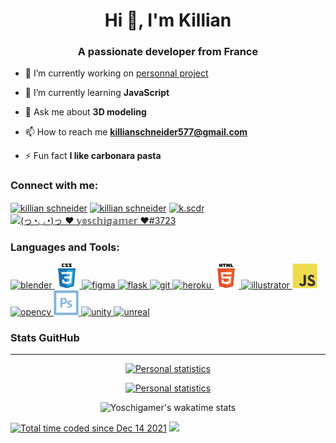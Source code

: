 <h1 align="center">Hi 👋, I'm Killian</h1>
<h3 align="center">A passionate developer from France</h3>

- 🔭 I’m currently working on [personnal project](https://yoschigamer.github.io/terminal_en_HTML/)

- 🌱 I’m currently learning **JavaScript**

- 💬 Ask me about **3D modeling**

- 📫 How to reach me **killianschneider577@gmail.com**

- ⚡ Fun fact **I like carbonara pasta**

<h3 align="left">Connect with me:</h3>
<p align="left">
<a href="https://codepen.io/killian schneider" target="blank"><img align="center" src="https://raw.githubusercontent.com/rahuldkjain/github-profile-readme-generator/master/src/images/icons/Social/codepen.svg" alt="killian schneider" height="30" width="40" /></a>
<a href="https://fb.com/killian schneider" target="blank"><img align="center" src="https://raw.githubusercontent.com/rahuldkjain/github-profile-readme-generator/master/src/images/icons/Social/facebook.svg" alt="killian schneider" height="30" width="40" /></a>
<a href="https://instagram.com/k.scdr" target="blank"><img align="center" src="https://raw.githubusercontent.com/rahuldkjain/github-profile-readme-generator/master/src/images/icons/Social/instagram.svg" alt="k.scdr" height="30" width="40" /></a>
<a href="https://discord.gg/(っ◔◡◔)っ ♥ 𝕪𝕠𝕤𝕔𝕙𝕚𝕘𝕒𝕞𝕖𝕣 ♥#3723" target="blank"><img align="center" src="https://raw.githubusercontent.com/rahuldkjain/github-profile-readme-generator/master/src/images/icons/Social/discord.svg" alt="(っ◔◡◔)っ ♥ 𝕪𝕠𝕤𝕔𝕙𝕚𝕘𝕒𝕞𝕖𝕣 ♥#3723" height="30" width="40" /></a>
</p>

<h3 align="left">Languages and Tools:</h3>
<p align="left"> <a href="https://www.blender.org/" target="_blank" rel="noreferrer"> <img src="https://download.blender.org/branding/community/blender_community_badge_white.svg" alt="blender" width="40" height="40"/> </a> <a href="https://www.w3schools.com/css/" target="_blank" rel="noreferrer"> <img src="https://raw.githubusercontent.com/devicons/devicon/master/icons/css3/css3-original-wordmark.svg" alt="css3" width="40" height="40"/> </a> <a href="https://www.figma.com/" target="_blank" rel="noreferrer"> <img src="https://www.vectorlogo.zone/logos/figma/figma-icon.svg" alt="figma" width="40" height="40"/> </a> <a href="https://flask.palletsprojects.com/" target="_blank" rel="noreferrer"> <img src="https://www.vectorlogo.zone/logos/pocoo_flask/pocoo_flask-icon.svg" alt="flask" width="40" height="40"/> </a> <a href="https://git-scm.com/" target="_blank" rel="noreferrer"> <img src="https://www.vectorlogo.zone/logos/git-scm/git-scm-icon.svg" alt="git" width="40" height="40"/> </a> <a href="https://heroku.com" target="_blank" rel="noreferrer"> <img src="https://www.vectorlogo.zone/logos/heroku/heroku-icon.svg" alt="heroku" width="40" height="40"/> </a> <a href="https://www.w3.org/html/" target="_blank" rel="noreferrer"> <img src="https://raw.githubusercontent.com/devicons/devicon/master/icons/html5/html5-original-wordmark.svg" alt="html5" width="40" height="40"/> </a> <a href="https://www.adobe.com/in/products/illustrator.html" target="_blank" rel="noreferrer"> <img src="https://www.vectorlogo.zone/logos/adobe_illustrator/adobe_illustrator-icon.svg" alt="illustrator" width="40" height="40"/> </a> <a href="https://developer.mozilla.org/en-US/docs/Web/JavaScript" target="_blank" rel="noreferrer"> <img src="https://raw.githubusercontent.com/devicons/devicon/master/icons/javascript/javascript-original.svg" alt="javascript" width="40" height="40"/> </a> <a href="https://opencv.org/" target="_blank" rel="noreferrer"> <img src="https://www.vectorlogo.zone/logos/opencv/opencv-icon.svg" alt="opencv" width="40" height="40"/> </a> <a href="https://www.photoshop.com/en" target="_blank" rel="noreferrer"> <img src="https://raw.githubusercontent.com/devicons/devicon/master/icons/photoshop/photoshop-line.svg" alt="photoshop" width="40" height="40"/> </a> <a href="https://unity.com/" target="_blank" rel="noreferrer"> <img src="https://www.vectorlogo.zone/logos/unity3d/unity3d-icon.svg" alt="unity" width="40" height="40"/> </a> <a href="https://unrealengine.com/" target="_blank" rel="noreferrer"> <img src="https://raw.githubusercontent.com/kenangundogan/fontisto/036b7eca71aab1bef8e6a0518f7329f13ed62f6b/icons/svg/brand/unreal-engine.svg" alt="unreal" width="40" height="40"/> </a> </p>

### Stats GuitHub
---
<p align="center">
    <a href="https://github.com/anuraghazra/github-readme-stats"><img src="https://camo.githubusercontent.com/a49bd69057381c90dff8543217d33e4e6d56cf7ee325d3745599574a3e37baef/68747470733a2f2f6769746875622d726561646d652d73746174732e76657263656c2e6170702f6170692f746f702d6c616e67732f3f757365726e616d653d74686f6d6173333730267468656d653d6461726b" alt="Personal statistics" data-canonical-src="https://github-readme-stats.vercel.app/api?username=Yoschigamer&theme=react&show_icons=true" style="max-width: 100%;"></a>
</p>


<p align="center">
    <a href="https://github.com/anuraghazra/github-readme-stats"><img src="https://camo.githubusercontent.com/5e97fd7c4aae01c8db9a18a8f3647daaef3e60f0f7c116e4d845795416f99e38/68747470733a2f2f6769746875622d726561646d652d73746174732e76657263656c2e6170702f6170693f757365726e616d653d74686f6d6173333730267468656d653d6461726b2673686f775f69636f6e733d74727565" alt="Personal statistics" data-canonical-src="https://github-readme-stats.vercel.app/api?username=Yoschigamer&theme=react&show_icons=true" style="max-width: 100%;"></a>
</p>
<p align="center">
<img src="https://github-readme-stats.vercel.app/api/wakatime?username=Yoschigamer&amp;theme=react" alt="Yoschigamer's wakatime stats">
</p>
<a href="https://wakatime.com/@b1c7d523-d82f-4c8b-b5bd-fcb4727ea04a"><img src="https://wakatime.com/badge/user/b1c7d523-d82f-4c8b-b5bd-fcb4727ea04a.svg" alt="Total time coded since Dec 14 2021" /></a>
<img src="https://badges.pufler.dev/visits/Yoschigamer"
